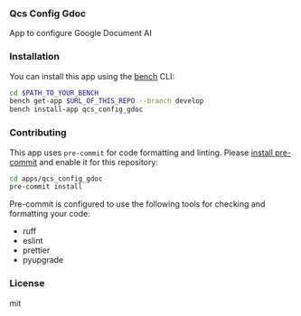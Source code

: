 ### Qcs Config Gdoc

App to configure Google Document AI

### Installation

You can install this app using the [bench](https://github.com/frappe/bench) CLI:

```bash
cd $PATH_TO_YOUR_BENCH
bench get-app $URL_OF_THIS_REPO --branch develop
bench install-app qcs_config_gdoc
```

### Contributing

This app uses `pre-commit` for code formatting and linting. Please [install pre-commit](https://pre-commit.com/#installation) and enable it for this repository:

```bash
cd apps/qcs_config_gdoc
pre-commit install
```

Pre-commit is configured to use the following tools for checking and formatting your code:

- ruff
- eslint
- prettier
- pyupgrade

### License

mit
